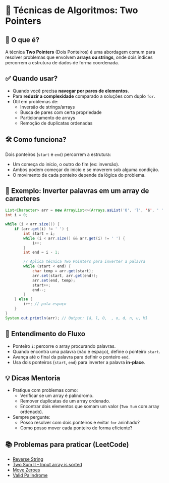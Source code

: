 # 🧠 Técnicas de Algoritmos: Two Pointers

## 🧩 O que é?

A técnica **Two Pointers** (Dois Ponteiros) é uma abordagem comum para resolver problemas que envolvem **arrays ou strings**, onde dois índices percorrem a estrutura de dados de forma coordenada.

## ✅ Quando usar?

- Quando você precisa **navegar por pares de elementos**.
- Para **reduzir a complexidade** comparado a soluções com duplo `for`.
- Útil em problemas de:
  - Inversão de strings/arrays
  - Busca de pares com certa propriedade
  - Particionamento de arrays
  - Remoção de duplicatas ordenadas

## 🛠️ Como funciona?

Dois ponteiros (`start` e `end`) percorrem a estrutura:
- Um começa do início, o outro do fim (ex: inversão).
- Ambos podem começar do início e se moverem sob alguma condição.
- O movimento de cada ponteiro depende da lógica do problema.

## 🧪 Exemplo: Inverter palavras em um array de caracteres

```java
List<Character> arr = new ArrayList<>(Arrays.asList('O', 'l', 'á', ' ', 'M', 'u', 'n', 'd', 'o'));
int i = 0;

while (i < arr.size()) {
    if (arr.get(i) != ' ') {
        int start = i;
        while (i < arr.size() && arr.get(i) != ' ') {
            i++;
        }
        int end = i - 1;

        // Aplica técnica Two Pointers para inverter a palavra
        while (start < end) {
            char temp = arr.get(start);
            arr.set(start, arr.get(end));
            arr.set(end, temp);
            start++;
            end--;
        }
    } else {
        i++; // pula espaço
    }
}
System.out.println(arr); // Output: [á, l, O,  , o, d, n, u, M]
```
## 🧠 Entendimento do Fluxo

- Ponteiro `i`: percorre o array procurando palavras.
- Quando encontra uma palavra (não é espaço), define o ponteiro `start`.
- Avança até o final da palavra para definir o ponteiro `end`.
- Usa dois ponteiros (`start`, `end`) para inverter a palavra **in-place**.

## 💡 Dicas Mentoria

- Pratique com problemas como:
  - Verificar se um array é palíndromo.
  - Remover duplicatas de um array ordenado.
  - Encontrar dois elementos que somam um valor (`Two Sum` com array ordenado).
- Sempre pergunte:
  - Posso resolver com dois ponteiros e evitar `for` aninhado?
  - Como posso mover cada ponteiro de forma eficiente?

## 📚 Problemas para praticar (LeetCode)

- [Reverse String](https://leetcode.com/problems/reverse-string/)
- [Two Sum II - Input array is sorted](https://leetcode.com/problems/two-sum-ii-input-array-is-sorted/)
- [Move Zeroes](https://leetcode.com/problems/move-zeroes/)
- [Valid Palindrome](https://leetcode.com/problems/valid-palindrome/)
